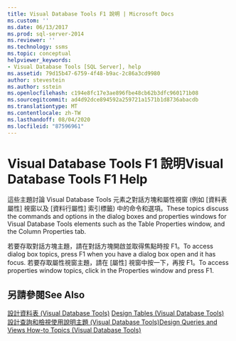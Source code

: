 ```yaml
---
title: Visual Database Tools F1 說明 | Microsoft Docs
ms.custom: ''
ms.date: 06/13/2017
ms.prod: sql-server-2014
ms.reviewer: ''
ms.technology: ssms
ms.topic: conceptual
helpviewer_keywords:
- Visual Database Tools [SQL Server], help
ms.assetid: 79d15b47-6759-4f48-b9ac-2c86a3cd9980
author: stevestein
ms.author: sstein
ms.openlocfilehash: c194e8fc17e3ae896fbe48cb62b3dfc960171b08
ms.sourcegitcommit: ad4d92dce894592a259721a1571b1d8736abacdb
ms.translationtype: MT
ms.contentlocale: zh-TW
ms.lasthandoff: 08/04/2020
ms.locfileid: "87596961"
---
```

# <a name="visual-database-tools-f1-help"></a><span data-ttu-id="cbc1c-102">Visual Database Tools F1 說明</span><span class="sxs-lookup"><span data-stu-id="cbc1c-102">Visual Database Tools F1 Help</span></span>
  <span data-ttu-id="cbc1c-103">這些主題討論 Visual Database Tools 元素之對話方塊和屬性視窗 (例如 [資料表屬性] 視窗以及 [資料行屬性] 索引標籤) 中的命令和選項。</span><span class="sxs-lookup"><span data-stu-id="cbc1c-103">These topics discuss the commands and options in the dialog boxes and properties windows for Visual Database Tools elements such as the Table Properties window, and the Column Properties tab.</span></span>  
  
 <span data-ttu-id="cbc1c-104">若要存取對話方塊主題，請在對話方塊開啟並取得焦點時按 F1。</span><span class="sxs-lookup"><span data-stu-id="cbc1c-104">To access dialog box topics, press F1 when you have a dialog box open and it has focus.</span></span> <span data-ttu-id="cbc1c-105">若要存取屬性視窗主題，請在 [屬性] 視窗中按一下，再按 F1。</span><span class="sxs-lookup"><span data-stu-id="cbc1c-105">To access properties window topics, click in the Properties window and press F1.</span></span>  
  
## <a name="see-also"></a><span data-ttu-id="cbc1c-106">另請參閱</span><span class="sxs-lookup"><span data-stu-id="cbc1c-106">See Also</span></span>  
 <span data-ttu-id="cbc1c-107">[設計資料表 &#40;Visual Database Tools&#41;](visual-database-tools.md) </span><span class="sxs-lookup"><span data-stu-id="cbc1c-107">[Design Tables &#40;Visual Database Tools&#41;](visual-database-tools.md) </span></span>  
 [<span data-ttu-id="cbc1c-108">設計查詢和檢視使用說明主題 &#40;Visual Database Tools&#41;</span><span class="sxs-lookup"><span data-stu-id="cbc1c-108">Design Queries and Views How-to Topics &#40;Visual Database Tools&#41;</span></span>](design-queries-and-views-how-to-topics-visual-database-tools.md)  
  
  
